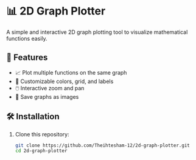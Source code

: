 # 📊 2D Graph Plotter  

A simple and interactive 2D graph plotting tool to visualize mathematical functions easily.  

## 🚀 Features  
- 📈 Plot multiple functions on the same graph  
- 🎨 Customizable colors, grid, and labels  
- 🖱️ Interactive zoom and pan  
- 📂 Save graphs as images  

## 🛠️ Installation  

1. Clone this repository:  
   ```bash
   git clone https://github.com/Theihtesham-12/2d-graph-plotter.git
   cd 2d-graph-plotter
